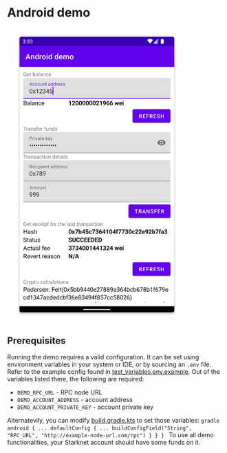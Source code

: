 # Android demo

<img src="demo.png" alt="demo" width="417" align="center" />


## Prerequisites
Running the demo requires a valid configuration. It can be set using environment variables in your system or IDE, or by sourcing an `.env` file.
Refer to the example config found in [test_variables.env.example](../test_variables.env.example).
Out of the variables listed there, the following are required:
- `DEMO_RPC_URL` - RPC node URL
- `DEMO_ACCOUNT_ADDRESS` - account address
- `DEMO_ACCOUNT_PRIVATE_KEY` - account private key

Alternatevily, you can modify [build.gradle.kts](build.gradle.kts) to set those variables:
    ```gradle
    android {
        ...
        defaultConfig {
            ...
            buildConfigField("String", "RPC_URL", "http://example-node-url.com/rpc")
            }
        }
    }
    ```
To use all demo functionalities, your Starknet account should have some funds on it.